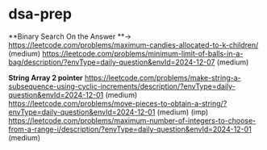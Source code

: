 # dsa-prep
**Binary Search On the Answer **-> https://leetcode.com/problems/maximum-candies-allocated-to-k-children/ (medium)
https://leetcode.com/problems/minimum-limit-of-balls-in-a-bag/description/?envType=daily-question&envId=2024-12-07 (medium)

**String Array 2 pointer**
https://leetcode.com/problems/make-string-a-subsequence-using-cyclic-increments/description/?envType=daily-question&envId=2024-12-01 (medium)
https://leetcode.com/problems/move-pieces-to-obtain-a-string/?envType=daily-question&envId=2024-12-01 (medium) (imp)
https://leetcode.com/problems/maximum-number-of-integers-to-choose-from-a-range-i/description/?envType=daily-question&envId=2024-12-01 (medium)
